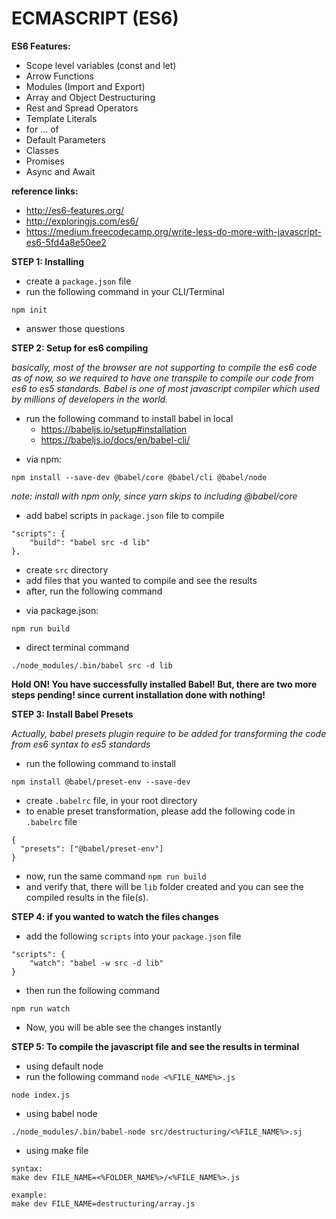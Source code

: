# ECMASCRIPT (ES6)

**ES6 Features:**

-   Scope level variables (const and let)
-   Arrow Functions
-   Modules (Import and Export)
-   Array and Object Destructuring
-   Rest and Spread Operators
-   Template Literals
-   for … of
-   Default Parameters
-   Classes
-   Promises
-   Async and Await

**reference links:**

-   http://es6-features.org/
-   http://exploringjs.com/es6/
-   https://medium.freecodecamp.org/write-less-do-more-with-javascript-es6-5fd4a8e50ee2

**STEP 1: Installing**

-   create a `package.json` file
-   run the following command in your CLI/Terminal

```
npm init
```

-   answer those questions

**STEP 2: Setup for es6 compiling**

_basically, most of the browser are not supporting to compile the es6 code as of now, so we required to have one transpile to compile our code from es6 to es5 standards. Babel is one of most javascript compiler which used by millions of developers in the world._

-   run the following command to install babel in local
    -   https://babeljs.io/setup#installation
    -   https://babeljs.io/docs/en/babel-cli/

*   via npm:

```
npm install --save-dev @babel/core @babel/cli @babel/node
```

_note: install with npm only, since yarn skips to including @babel/core_

-   add babel scripts in `package.json` file to compile

```
"scripts": {
    "build": "babel src -d lib"
},
```

-   create `src` directory
-   add files that you wanted to compile and see the results
-   after, run the following command

*   via package.json:

```
npm run build
```

-   direct terminal command

```
./node_modules/.bin/babel src -d lib
```

**Hold ON! You have successfully installed Babel! But, there are two more steps pending! since current installation done with nothing!**

**STEP 3: Install Babel Presets**

_Actually, babel presets plugin require to be added for transforming the code from es6 syntax to es5 standards_

-   run the following command to install

```
npm install @babel/preset-env --save-dev
```

-   create `.babelrc` file, in your root directory
-   to enable preset transformation, please add the following code in `.babelrc` file

```
{
  "presets": ["@babel/preset-env"]
}
```

-   now, run the same command `npm run build`
-   and verify that, there will be `lib` folder created and you can see the compiled results in the file(s).

**STEP 4: if you wanted to watch the files changes**

-   add the following `scripts` into your `package.json` file

```
"scripts": {
    "watch": "babel -w src -d lib"
}
```

-   then run the following command

```
npm run watch
```

-   Now, you will be able see the changes instantly

**STEP 5: To compile the javascript file and see the results in terminal**

-   using default node
-   run the following command `node <%FILE_NAME%>.js`

```
node index.js
```

-   using babel node

```
./node_modules/.bin/babel-node src/destructuring/<%FILE_NAME%>.sj
```

-   using make file

```
syntax:
make dev FILE_NAME=<%FOLDER_NAME%>/<%FILE_NAME%>.js

example:
make dev FILE_NAME=destructuring/array.js
```
